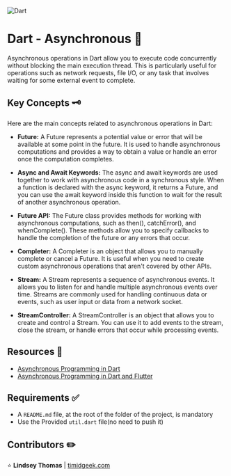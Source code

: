 ![Dart](https://res.cloudinary.com/practicaldev/image/fetch/s--xNYtMAAG--/c_limit%2Cf_auto%2Cfl_progressive%2Cq_auto%2Cw_880/https://dev-to-uploads.s3.amazonaws.com/uploads/articles/va23ilz7wa043968zsy5.png)
# Dart - Asynchronous :dart:

Asynchronous operations in Dart allow you to execute code concurrently without blocking the main execution thread. This is particularly useful for operations such as network requests, file I/O, or any task that involves waiting for some external event to complete.

## Key Concepts :old_key:

Here are the main concepts related to asynchronous operations in Dart:

- **Future:** A Future represents a potential value or error that will be available at some point in the future. It is used to handle asynchronous computations and provides a way to obtain a value or handle an error once the computation completes.

- **Async and Await Keywords:** The async and await keywords are used together to work with asynchronous code in a synchronous style. When a function is declared with the async keyword, it returns a Future, and you can use the await keyword inside this function to wait for the result of another asynchronous operation.

- **Future API:** The Future class provides methods for working with asynchronous computations, such as then(), catchError(), and whenComplete(). These methods allow you to specify callbacks to handle the completion of the future or any errors that occur.

- **Completer:** A Completer is an object that allows you to manually complete or cancel a Future. It is useful when you need to create custom asynchronous operations that aren't covered by other APIs.

- **Stream:** A Stream represents a sequence of asynchronous events. It allows you to listen for and handle multiple asynchronous events over time. Streams are commonly used for handling continuous data or events, such as user input or data from a network socket.

- **StreamController:** A StreamController is an object that allows you to create and control a Stream. You can use it to add events to the stream, close the stream, or handle errors that occur while processing events.

## Resources :bookmark:

- [Asynchronous Programming in Dart]("https://dart.dev/codelabs/async-await")
- [Asynchronous Programming in Dart and Flutter]("https://dart.academy/asynchronous-programming-in-dart-and-flutter/")


## Requirements :white_check_mark:

- A `README.md` file, at the root of the folder of the project, is mandatory
- Use the Provided `util.dart` file(no need to push it)


## Contributors :pencil2:

:star: **Lindsey Thomas** | [timidgeek.com]("timidgeek.com/")
